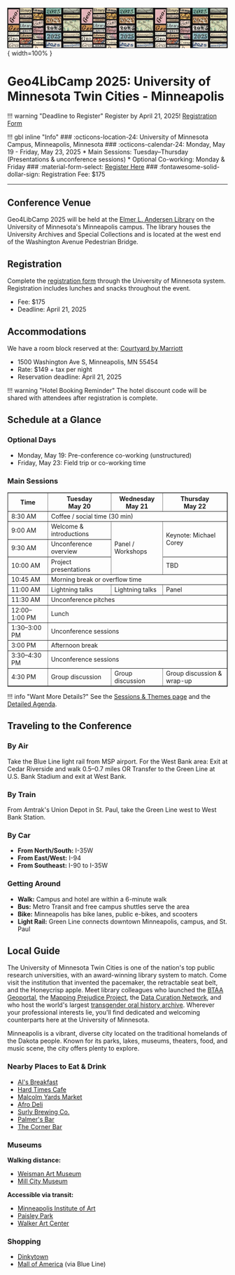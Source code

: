 ![Geo4LibCamp 2025 banner](../images/banner-2025.png){ width=100% }

# Geo4LibCamp 2025: University of Minnesota Twin Cities - Minneapolis

!!! warning "Deadline to Register"
    Register by April 21, 2025! [Registration Form](https://learning.umn.edu/portal/events/reg/participantTypeSelection.do?method=load&entityId=54713343)

!!! gbl inline "Info"
    ### :octicons-location-24: University of Minnesota Campus, Minneapolis, Minnesota
    ### :octicons-calendar-24: Monday, May 19 - Friday, May 23, 2025
    * Main Sessions: Tuesday–Thursday (Presentations & unconference sessions)
    * Optional Co-working: Monday & Friday
    ### :material-form-select: [Register Here](https://learning.umn.edu/portal/events/reg/participantTypeSelection.do?method=load&entityId=54713343)
    ### :fontawesome-solid-dollar-sign: Registration Fee: $175

---

## Conference Venue
Geo4LibCamp 2025 will be held at the [Elmer L. Andersen Library](https://www.lib.umn.edu/spaces/andersen) on the University of Minnesota's Minneapolis campus. The library houses the University Archives and Special Collections and is located at the west end of the Washington Avenue Pedestrian Bridge.

## Registration
Complete the [registration form](https://learning.umn.edu/portal/events/reg/participantTypeSelection.do?method=load&entityId=54713343) through the University of Minnesota system. Registration includes lunches and snacks throughout the event.

- Fee: $175
- Deadline: April 21, 2025

## Accommodations
We have a room block reserved at the:
[Courtyard by Marriott](https://www.marriott.com/en-us/hotels/mspdc-courtyard-minneapolis-downtown/overview/)

- 1500 Washington Ave S, Minneapolis, MN 55454
- Rate: $149 + tax per night
- Reservation deadline: April 21, 2025

!!! warning "Hotel Booking Reminder"
    The hotel discount code will be shared with attendees after registration is complete.

## Schedule at a Glance
### Optional Days
- Monday, May 19: Pre-conference co-working (unstructured)
- Friday, May 23: Field trip or co-working time

### Main Sessions

<table border="1" cellpadding="6" cellspacing="0">
  <thead>
    <tr>
      <th>Time</th>
      <th>Tuesday<br>May 20</th>
      <th>Wednesday<br>May 21</th>
      <th>Thursday<br>May 22</th>
    </tr>
  </thead>
  <tbody>
    <tr>
      <td>8:30 AM</td>
      <td colspan="3">Coffee / social time (30 min)</td>
    </tr>
    <tr>
      <td>9:00 AM</td>
      <td>Welcome & introductions</td>
      <td rowspan="3">Panel / Workshops</td>
      <td rowspan="2">Keynote: Michael Corey</td>
    </tr>
    <tr>
      <td>9:30 AM</td>
      <td>Unconference overview</td>
    </tr>
    <tr>
      <td>10:00 AM</td>
      <td>Project presentations</td>
      <td>TBD</td>
    </tr>
    <tr>
      <td>10:45 AM</td>
      <td colspan="3">Morning break or overflow time</td>
    </tr>
    <tr>
      <td>11:00 AM</td>
      <td>Lightning talks</td>
      <td>Lightning talks</td>
      <td>Panel</td>
    </tr>
    <tr>
      <td>11:30 AM</td>
      <td colspan="3">Unconference pitches</td>
    </tr>
    <tr>
      <td>12:00–1:00 PM</td>
      <td colspan="3">Lunch</td>
    </tr>
    <tr>
      <td>1:30–3:00 PM</td>
      <td  colspan="3">Unconference sessions</td>
    </tr>
    <tr>
      <td>3:00 PM</td>
      <td colspan="3">Afternoon break</td>
    </tr>
    <tr>
      <td>3:30–4:30 PM</td>
      <td  colspan="3">Unconference sessions</td>
    </tr>
    <tr>
      <td>4:30 PM</td>
      <td>Group discussion</td>
      <td>Group discussion</td>
      <td>Group discussion & wrap-up</td>
    </tr>
  </tbody>
</table>

!!! info "Want More Details?"
    See the [Sessions & Themes page](sessions.md) and the [Detailed Agenda](agenda.md).

## Traveling to the Conference
### By Air
Take the Blue Line light rail from MSP airport. For the West Bank area: Exit at Cedar Riverside and walk 0.5–0.7 miles OR Transfer to the Green Line at U.S. Bank Stadium and exit at West Bank.

### By Train
From Amtrak's Union Depot in St. Paul, take the Green Line west to West Bank Station.

### By Car
- **From North/South:** I-35W
- **From East/West:** I-94
- **From Southeast:** I-90 to I-35W

### Getting Around
- **Walk:** Campus and hotel are within a 6-minute walk
- **Bus:** Metro Transit and free campus shuttles serve the area
- **Bike:** Minneapolis has bike lanes, public e-bikes, and scooters
- **Light Rail:** Green Line connects downtown Minneapolis, campus, and St. Paul

## Local Guide

The University of Minnesota Twin Cities is one of the nation's top public research universities, with an award-winning library system to match.  Come visit the institution that invented the pacemaker, the retractable seat belt, and the Honeycrisp apple. Meet library colleagues who launched the [BTAA Geoportal](https://geo.btaa.org), the [Mapping Prejudice Project](https://mappingprejudice.umn.edu), the [Data Curation Network](https://datacurationnetwork.org), and who host the world's largest [transgender oral history archive](https://www.lib.umn.edu/collections/special/tretter/transgender-oral-history-project). Wherever your professional interests lie, you'll find dedicated and welcoming counterparts here at the University of Minnesota.

Minneapolis is a vibrant, diverse city located on the traditional homelands of the Dakota people. Known for its parks, lakes, museums, theaters, food, and music scene, the city offers plenty to explore. 

### Nearby Places to Eat & Drink
- [Al's Breakfast](https://www.alsbreakfastmpls.com/)
- [Hard Times Cafe](https://www.facebook.com/hardtimescafe/)
- [Malcolm Yards Market](https://malcolmyards.market/)
- [Afro Deli](https://www.afrodeli.com)
- [Surly Brewing Co.](https://surlybrewing.com/)
- [Palmer's Bar](https://palmers-bar.com/home)
- [The Corner Bar](https://thecorner.bar)

### Museums
**Walking distance:**
- [Weisman Art Museum](https://wam.umn.edu/)
- [Mill City Museum](https://www.mnhs.org/millcity)

**Accessible via transit:**
- [Minneapolis Institute of Art](https://new.artsmia.org/exhibitions)
- [Paisley Park](https://www.paisleypark.com/)
- [Walker Art Center](https://walkerart.org/)

### Shopping
- [Dinkytown](https://discoverthecities.com/dinkytown-minneapolis-guide/)
- [Mall of America](https://www.mallofamerica.com/) (via Blue Line)